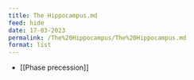 ```yaml
---
title: The Hippocampus.md
feed: hide
date: 17-03-2023
permalink: /The%20Hippocampus/The%20Hippocampus.md
format: list
---
```



- [[Phase precession]]